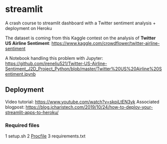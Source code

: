 # streamlit
A crash course to streamlit dashboard with a Twitter sentiment analysis + deployment on Heroku

The dataset is coming from this Kaggle contest on the analysis of **Twitter US Airline Sentiment**:
https://www.kaggle.com/crowdflower/twitter-airline-sentiment

A Notebook handling this problem with Jupyter:
https://github.com/ireneliu521/Twitter-US-Airline-Sentiment_J2D_Project_Python/blob/master/Twitter%20US%20Airline%20Sentiment.ipynb

## Deployment

Video tutorial: https://www.youtube.com/watch?v=skpiLtEN3yk
Associated blogpost: https://blog.jcharistech.com/2019/10/24/how-to-deploy-your-streamlit-apps-to-heroku/

### Required files
1 setup.sh
2 [Procfile](https://devcenter.heroku.com/articles/procfile)
3 requirements.txt
